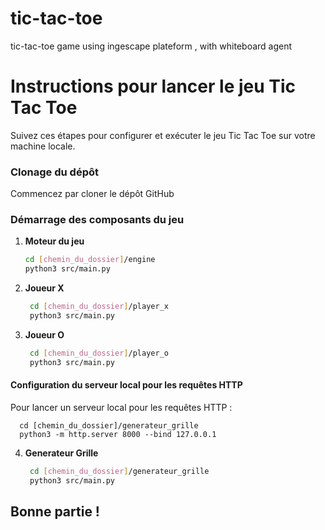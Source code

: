 # tic-tac-toe
tic-tac-toe game using ingescape plateform , with whiteboard agent
# Instructions pour lancer le jeu Tic Tac Toe
Suivez ces étapes pour configurer et exécuter le jeu Tic Tac Toe sur votre machine locale.
### Clonage du dépôt
Commencez par cloner le dépôt GitHub
### Démarrage des composants du jeu
1. **Moteur du jeu**
    ```sh
    cd [chemin_du_dossier]/engine
    python3 src/main.py
2. **Joueur X**
   ```sh
    cd [chemin_du_dossier]/player_x
    python3 src/main.py
3. **Joueur O**
   ```sh
    cd [chemin_du_dossier]/player_o
    python3 src/main.py
#### Configuration du serveur local pour les requêtes HTTP
Pour lancer un serveur local pour les requêtes HTTP :
    
      cd [chemin_du_dossier]/generateur_grille
      python3 -m http.server 8000 --bind 127.0.0.1

4. **Generateur Grille**
   ```sh
    cd [chemin_du_dossier]/generateur_grille
    python3 src/main.py

## Bonne partie !

